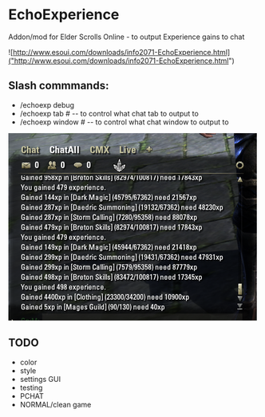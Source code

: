 # EchoExperience
Addon/mod for Elder Scrolls Online - to output Experience gains to chat

![http://www.esoui.com/downloads/info2071-EchoExperience.html]("http://www.esoui.com/downloads/info2071-EchoExperience.html")

## Slash commmands:
* /echoexp debug
* /echoexp tab #  -- to control what chat tab to output to
* /echoexp window #  -- to control what chat window to output to

![Image of example output](Screenshots/screenshot1.png?raw=true "Example of output" )

## TODO
* color
* style
* settings GUI
* testing
* PCHAT
* NORMAL/clean game
